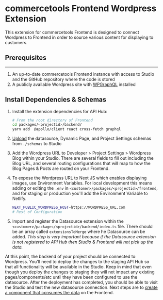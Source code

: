 # commercetools Frontend Wordpress Extension
This extension for commercetools Frontend is designed to connect Wordpress to Frontend in order to source various content for displaying to customers.

## Prerequisites
---
1. An up-to-date commercetools Frontend instance with access to Studio and the GitHub repository where the code is stored
2. A publicly available Wordpress site with [WPGraphQL](https://wordpress.org/plugins/wp-graphql/) installed

## Install Dependencies & Schemas
1. Install the extension dependencies for API Hub:
   ```bash
   # From the root directory of Frontend
   cd packages/<projectid>/backend/
   yarn add  @apollo/client react cross-fetch graphql
   ```

2. [Upload](https://docs.commercetools.com/frontend-studio/using-the-schema-editor#data-sources-schema) the datasource, Dynamic Page, and Project Settings schemas from `./schemas` to Studio

3. Add the Wordpress URL to Developer > Project Settings > Wordpress Blog within your Studio. There are several fields to fill out including the Blog URL, and several routing configurations that will map to how the Blog Pages & Posts are routed on your Frontend.

4. To expose the Wordpress URL to Next JS which enables displaying images, use Environment Variables. For local development this means adding or editing the `.env` in `<customer>/packages/<projectid>/frontend`, and for staging or production you'll add the Environment Variable to Netlify.
    ```bash
    NEXT_PUBLIC_WORDPRESS_HOST=https://WORDPRESS_URL.com
    # Rest of Configuration
    ```

5.  Import and register the Datasource extension within the `<customer>/packages/<projectid>/backend/index.ts` file. There should be an array called `extensionsToMerge` where he Datasource can be added. _This step is very important because if the Datasource extension is not registered to API Hub then Studio & Frontend will not pick up the data._

At this point, the backend of your project should be connected to Wordpress. You'll need to deploy the changes to the staging API Hub so that all functionality will be available in the Studio. Keep in mind that even though you deploy the changes to staging they will not impact any existing pages/components/etc until they have been configured to use the datasource. After the deployment has completed, you should be able to visit the Studio and test the new datasource connection. Next steps are to [create a component that consumes the data](https://docs.commercetools.com/frontend-development/developing-a-data-source-extension#4-create-a-component-that-consumes-the-data-source) on the Frontend.
